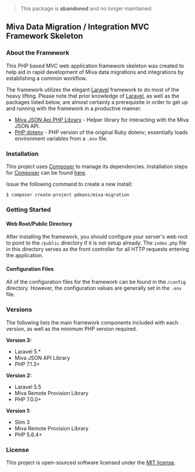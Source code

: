 > This package is **abandoned** and no longer maintained.

## Miva Data Migration / Integration MVC Framework Skeleton

### About the Framework

This PHP based MVC web application framework skeleton was created to help aid in rapid development of Miva data migrations and integrations by establishing a common workflow.

The framework utilizes the elegant [Laravel](https://laravel.com/) framework to do most of the heavy lifting. Please note that prior knowledge of [Laravel](https://laravel.com/), as well as the packages listed below, are almost certainly a prerequisite in order to get up and running with the framework in a productive manner.

- [Miva JSON Api PHP Library](https://github.com/pdeans/miva-api) - Helper library for interacting with the Miva JSON API.
- [PHP dotenv](https://github.com/vlucas/phpdotenv) - PHP version of the original Ruby dotenv; essentially loads environment variables from a `.env` file.

### Installation

This project uses [Composer](https://getcomposer.org/) to manage its dependencies. Installation steps for [Composer](https://getcomposer.org/) can be found [here](https://getcomposer.org/doc/00-intro.md#installation-linux-unix-osx).

Issue the following command to create a new install:

```
$ composer create-project pdeans/miva-migration
```

### Getting Started

#### Web Root/Public Directory

After installing the framework, you should configure your server's web root to point to the `/public` directory if it is not setup already. The `index.php` file in this directory serves as the front controller for all HTTP requests entering the application.

#### Configuration Files

All of the configuration files for the framework can be found in the `/config` directory. However, the configuration values are generally set in the `.env` file.

### Versions

The following lists the main framework components included with each version, as well as the minimum PHP version required.

**Version 3:**

- Laravel 5.*
- Miva JSON API Library
- PHP 7.1.3+

**Version 2:**

- Laravel 5.5
- Miva Remote Provision Library
- PHP 7.0.0+

**Version 1:**

- Slim 3
- Miva Remote Provision Library
- PHP 5.6.4+

### License

This project is open-sourced software licensed under the [MIT license](http://opensource.org/licenses/MIT).
